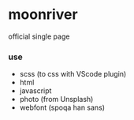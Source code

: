 # moonriver

official single page

### use
- scss (to css with VScode plugin)
- html
- javascript
- photo (from Unsplash)
- webfont (spoqa han sans)
